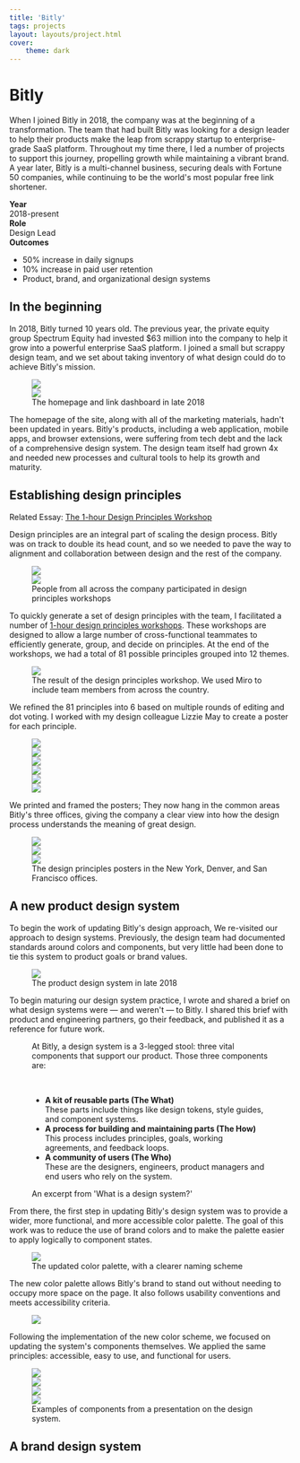 ```yaml
---
title: 'Bitly'
tags: projects
layout: layouts/project.html
cover:
    theme: dark
---
```


<div class="cover cover--has-bg c--bg-gray-1">
    <div class="cover--header l--mar-top-l l--mar-btm-s l--grid">
        <div class="l--grid-wide l--flex">
            <div class="l--flex-twothirds">
                <h1 class="l--mar-top-none t--family-sans t--weight-light t--size-xxl">Bitly</h1>
                <p>
                    When I joined Bitly in 2018, the company was at the beginning of a transformation. The team that had built Bitly was looking for a design leader to help their products make the leap from scrappy startup to enterprise-grade SaaS platform. Throughout my time there, I led a number of projects to support this journey, propelling growth while maintaining a vibrant brand. A year later, Bitly is a multi-channel business, securing deals with Fortune 50 companies, while continuing to be the world's most popular free link shortener.
                </p>
            </div>
            <div class="l--flex-onethird">
                <strong>Year</strong><br/>
                2018-present<br/>
                <strong>Role</strong><br/>
                Design Lead<br/>
                <strong>Outcomes</strong><br/>
                <ul class="l--mar-none l--pad-left-s">
                    <li>50% increase in daily signups</li>
                    <li>10% increase in paid user retention</li>
                    <li>Product, brand, and organizational design systems</li>
                </ul>
            </div>
        </div>
    </div>
    <div class="cover--bg" style="background-image: url(/images/bitly-bg.jpg);">
    </div>
</div>
<section class="project--section l--grid">
    <h2>In the beginning</h2>
    <p>In 2018, Bitly turned 10 years old. The previous year, the private equity group Spectrum Equity had invested $63 million into the company to help it grow into a powerful enterprise SaaS platform. I joined a small but scrappy design team, and we set about taking inventory of what design could do to achieve Bitly's mission.</p>
    <figure class="l--grid-wide">
        <div class="l--flex l--space-flush">
            <div class="l--flex-auto">
                <img loading="lazy" src="/images/bitly-1.jpg" />
            </div>
            <div class="l--flex-auto">
                <img loading="lazy" src="/images/bitly-2.jpg" />
            </div>
        </div>
        <figcaption>The homepage and link dashboard in late 2018</figcaption>
    </figure>
    <p>The homepage of the site, along with all of the marketing materials, hadn't been updated in years. Bitly's products, including a web application, mobile apps, and browser extensions, were suffering from tech debt and the lack of a comprehensive design system. The design team itself had grown 4x and needed new processes and cultural tools to help its growth and maturity.</p>
</section>
<section class="project--section c--bg-gray-1 l--grid">
    <h2>Establishing design principles</h2>
    <div class="project--related-post">
        <span class="project--related-post-header c--gray">Related Essay:</span>
        <a href="/writing/design-principles-workshop/" target="_blank">The 1-hour Design Principles Workshop</a>
    </div>
    <p>Design principles are an integral part of scaling the design process. Bitly was on track to double its head count, and so we needed to pave the way to alignment and collaboration between design and the rest of the company.</p>
    <figure class="l--grid-wide">
        <div class="l--flex l--space-flush">
            <div class="l--flex-auto">
                <img loading="lazy" src="/images/bitly-4.jpg" />
            </div>
            <div class="l--flex-auto">
                <img loading="lazy" src="/images/bitly-5.jpg" />
            </div>
        </div>
        <figcaption>People from all across the company participated in design principles workshops</figcaption>
    </figure>
    <p>To quickly generate a set of design principles with the team, I facilitated a number of <a href="/writing/design-principles-workshop/" target="_blank">1-hour design principles workshops</a>. These workshops are designed to allow a large number of cross-functional teammates to efficiently generate, group, and decide on principles. At the end of the workshops, we had a total of 81 possible principles grouped into 12 themes.</p>
    <figure>
        <img loading="lazy" src="/images/bitly-6.png">
        <figcaption>The result of the design principles workshop. We used Miro to include team members from across the country.</figcaption>
    </figure>
    <p>We refined the 81 principles into 6 based on multiple rounds of editing and dot voting. I worked with my design colleague Lizzie May to create a poster for each principle.</p>
    <figure>
        <div class="l--flex l--space-flush">
            <div class="l--flex-auto l--mar-btm-s">
                <img loading="lazy" src="/images/bitly-7.jpg" />
            </div>
            <div class="l--flex-auto">
                <img loading="lazy" src="/images/bitly-8.jpg" />
            </div>
            <div class="l--flex-auto">
                <img loading="lazy" src="/images/bitly-9.jpg" />
            </div>
        </div>
        <div class="l--flex l--space-flush">
            <div class="l--flex-auto">
                <img loading="lazy" src="/images/bitly-10.jpg" />
            </div>
            <div class="l--flex-auto">
                <img loading="lazy" src="/images/bitly-11.jpg" />
            </div>
            <div class="l--flex-auto">
                <img loading="lazy" src="/images/bitly-12.jpg" />
            </div>
        </div>
    </figure>
    <p>We printed and framed the posters; They now hang in the common areas Bitly's three offices, giving the company a clear view into how the design process understands the meaning of great design.</p>
    <figure class="l--grid-wide">
        <div class="l--flex l--space-flush">
            <div class="l--flex-auto">
                <img loading="lazy" src="/images/bitly-13.jpg" />
            </div>
            <div class="l--flex-auto">
                <img loading="lazy" src="/images/bitly-14.jpg" />
            </div>
            <div class="l--flex-auto">
                <img loading="lazy" src="/images/bitly-15.jpg">
            </div>
        </div>
        <figcaption>
            The design principles posters in the New York, Denver, and San Francisco offices.
        </figcaption>
    </figure>
</section>
<section class="project--section l--grid">
    <h2>A new product design system</h2>
    <p>To begin the work of updating Bitly's design approach, We re-visited our approach to design systems. Previously, the design team had documented standards around colors and components, but very little had been done to tie this system to product goals or brand values.</p>
    <figure>
        <img loading="lazy" src="/images/bitly-3.jpg">
        <figcaption>The product design system in late 2018</figcaption>
    </figure>
    <p>To begin maturing our design system practice, I wrote and shared a brief on what design systems were — and weren't — to Bitly. I shared this brief with product and engineering partners, go their feedback, and published it as a reference for future work.</p>
    <figure>
        <div style="background: var(--c--theme-highlight-1);" class="l--pad-m t--family-serif">
            <p>At Bitly, a design system is a 3-legged stool: three vital components that support our product. Those three components are:</p><br/>
                <ul class="l--mar-btm-none">
                    <li>
                        <strong>A kit of reusable parts (The What)</strong><br/>
                        These parts include things like design tokens, style guides, and component systems.
                    </li>
                    <li>
                        <strong>A process for building and maintaining parts (The How)</strong><br/>
                        This process includes principles, goals, working agreements, and feedback loops.
                    </li>
                    <li>
                        <strong>A community of users (The Who)</strong><br/>
                        These are the designers, engineers, product managers and end users who rely on the system.
                    </li>
                </ul>
        </div>
        <figcaption>An excerpt from 'What is a design system?'</figcaption>
    </figure>
    <p>From there, the first step in updating Bitly's design system was to provide a wider, more functional, and more accessible color palette. The goal of this work was to reduce the use of brand colors and to make the palette easier to apply logically to component states.</p>
    <figure>
        <img loading="lazy" src="/images/bitly-17.jpg" />
        <figcaption>
            The updated color palette, with a clearer naming scheme
        </figcaption>
    </figure>
    <p>The new color palette allows Bitly's brand to stand out without needing to occupy more space on the page. It also follows usability conventions and meets accessibility criteria.</p>
    <figure>
        <img loading="lazy" src="/images/bitly-18.jpg" />
    </figure>
    <p>Following the implementation of the new color scheme, we focused on updating the system's components themselves. We applied the same principles: accessible, easy to use, and functional for users.</p>
    <figure class="l--grid-wide">
        <div class="l--flex l--space-flush">
            <div class="l--flex-auto l--mar-btm-s">
                <img loading="lazy" src="/images/bitly-19.png">
            </div>
            <div class="l--flex-auto l--mar-btm-s">
                <img loading="lazy" src="/images/bitly-20.png">
            </div>
        </div>
        <div class="l--flex l--space-flush">
            <div class="l--flex-auto l--mar-btm-s">
                <img loading="lazy" src="/images/bitly-21.png">
            </div>
            <div class="l--flex-auto l--mar-btm-s">
                <img loading="lazy" src="/images/bitly-22.png">
            </div>
        </div>
        <figcaption>
            Examples of components from a presentation on the design system.
        </figcaption>
    </figure>
</section>
<section class="project--section c--bg-gray-1 l--grid">
    <h2>A brand design system</h2>

</section>